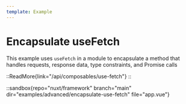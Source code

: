 ```yaml
---
template: Example
---
```


# Encapsulate useFetch

This example uses `useFetch` in a module to encapsulate a method that handles requests, response data, type constraints, and Promise calls

::ReadMore{link="/api/composables/use-fetch"}
::

::sandbox{repo="nuxt/framework" branch="main" dir="examples/advanced/encapsulate-use-fetch" file="app.vue"}
